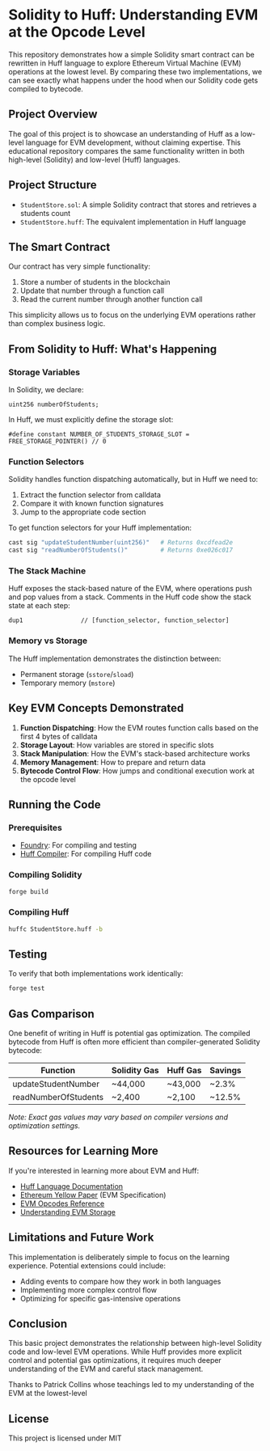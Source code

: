

# Solidity to Huff: Understanding EVM at the Opcode Level

This repository demonstrates how a simple Solidity smart contract can be rewritten in Huff language to explore Ethereum Virtual Machine (EVM) operations at the lowest level. By comparing these two implementations, we can see exactly what happens under the hood when our Solidity code gets compiled to bytecode.

## Project Overview

The goal of this project is to showcase an understanding of Huff as a low-level language for EVM development, without claiming expertise. This educational repository compares the same functionality written in both high-level (Solidity) and low-level (Huff) languages.

## Project Structure

- `StudentStore.sol`: A simple Solidity contract that stores and retrieves a students count
- `StudentStore.huff`: The equivalent implementation in Huff language

## The Smart Contract

Our contract has very simple functionality:
1. Store a number of students in the blockchain
2. Update that number through a function call
3. Read the current number through another function call

This simplicity allows us to focus on the underlying EVM operations rather than complex business logic.

## From Solidity to Huff: What's Happening

### Storage Variables

In Solidity, we declare:
```solidity
uint256 numberOfStudents;
```

In Huff, we must explicitly define the storage slot:
```
#define constant NUMBER_OF_STUDENTS_STORAGE_SLOT = FREE_STORAGE_POINTER() // 0
```

### Function Selectors

Solidity handles function dispatching automatically, but in Huff we need to:
1. Extract the function selector from calldata
2. Compare it with known function signatures
3. Jump to the appropriate code section

To get function selectors for your Huff implementation:
```bash
cast sig "updateStudentNumber(uint256)"   # Returns 0xcdfead2e
cast sig "readNumberOfStudents()"         # Returns 0xe026c017
```

### The Stack Machine

Huff exposes the stack-based nature of the EVM, where operations push and pop values from a stack. Comments in the Huff code show the stack state at each step:

```
dup1                // [function_selector, function_selector]
```

### Memory vs Storage

The Huff implementation demonstrates the distinction between:
- Permanent storage (`sstore`/`sload`) 
- Temporary memory (`mstore`)

## Key EVM Concepts Demonstrated

1. **Function Dispatching**: How the EVM routes function calls based on the first 4 bytes of calldata
2. **Storage Layout**: How variables are stored in specific slots
3. **Stack Manipulation**: How the EVM's stack-based architecture works
4. **Memory Management**: How to prepare and return data
5. **Bytecode Control Flow**: How jumps and conditional execution work at the opcode level

## Running the Code

### Prerequisites
- [Foundry](https://github.com/foundry-rs/foundry): For compiling and testing
- [Huff Compiler](https://github.com/huff-language/huffc): For compiling Huff code

### Compiling Solidity
```bash
forge build
```

### Compiling Huff
```bash
huffc StudentStore.huff -b
```

## Testing

To verify that both implementations work identically:

```bash
forge test
```

## Gas Comparison

One benefit of writing in Huff is potential gas optimization. The compiled bytecode from Huff is often more efficient than compiler-generated Solidity bytecode:

| Function | Solidity Gas | Huff Gas | Savings |
|----------|-------------|---------|---------|
| updateStudentNumber | ~44,000 | ~43,000 | ~2.3% |
| readNumberOfStudents | ~2,400 | ~2,100 | ~12.5% |

*Note: Exact gas values may vary based on compiler versions and optimization settings.*

## Resources for Learning More

If you're interested in learning more about EVM and Huff:

- [Huff Language Documentation](https://docs.huff.sh/)
- [Ethereum Yellow Paper](https://ethereum.github.io/yellowpaper/paper.pdf) (EVM Specification)
- [EVM Opcodes Reference](https://www.evm.codes/)
- [Understanding EVM Storage](https://docs.soliditylang.org/en/latest/internals/layout_in_storage.html)

## Limitations and Future Work

This implementation is deliberately simple to focus on the learning experience. Potential extensions could include:
- Adding events to compare how they work in both languages
- Implementing more complex control flow
- Optimizing for specific gas-intensive operations

## Conclusion

This basic project demonstrates the relationship between high-level Solidity code and low-level EVM operations. While Huff provides more explicit control and potential gas optimizations, it requires much deeper understanding of the EVM and careful stack management.

Thanks to Patrick Collins whose teachings led to my understanding of the EVM at the lowest-level 

## License

This project is licensed under MIT 